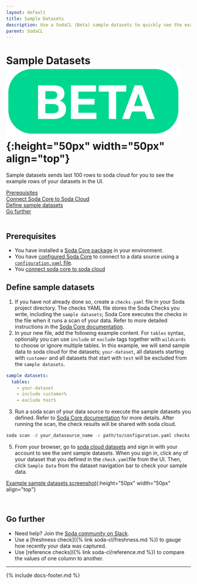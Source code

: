 ```yaml
---
layout: default
title: Sample Datasets
description: Use a SodaCL (Beta) sample datasets to quickly see the example rows of your datasets
parent: SodaCL
---
```


# Sample Datasets![beta](/assets/images/beta.png){:height="50px" width="50px" align="top"}
Sample datasets sends last 100 rows to soda cloud for you to see the example rows of your datasets in the UI.

[Prerequisites](#prerequisites)<br />
[Connect Soda Core to Soda Cloud](#connect-soda-core-to-soda-cloud)<br />
[Define sample datasets](#define-sample-datasets)<br />
[Go further](#go-further) <br />
<br />


## Prerequisites
* You have installed a <a href="https://docs.soda.io/soda-core/get-started.html#requirements" target="_blank">Soda Core package</a> in your environment.
* You have <a href="https://docs.soda.io/soda-core/configure.html" target="_blank">configured Soda Core</a> to connect to a data source using a <a href="https://docs.soda.io/soda-core/first-scan.html#the-configuration-yaml-file" target="_blank">`configuration.yaml` file</a>.
* You <a href="https://docs.soda.io/soda-core/configure.html#connect-soda-core-to-soda-cloud" target="_blank">connect soda core to soda cloud</a>


## Define sample datasets
1. If you have not already done so, create a `checks.yaml` file in your Soda project directory. The checks YAML file stores the Soda Checks you write, including the `sample datasets`; Soda Core executes the checks in the file when it runs a scan of your data. Refer to more detailed instructions in the <a href="https://docs.soda.io/soda-core/first-scan.html#the-checks-yaml-file" target="_blank">Soda Core documentation</a>.
2. In your new file, add the following example content. For `tables` syntax, optionally you can use `include` or `exclude` tags together with `wildcards` to choose or ignore multiple tables. In this example, we will send sample data to soda cloud for the datasets; `your-dataset`, all datasets starting with `customer` and all datasets that start with `test` will be excluded from the `sample datasets`.
```yaml
sample datasets:
  tables:
    - your-dataset
    - include customer%
    - exclude test%
```
3. Run a soda scan of your data source to execute the sample datasets you defined. Refer to <a href ="https://docs.soda.io/soda-core/first-scan.html#run-a-scan" target="_blank">Soda Core documentation</a> for more details. After running the scan, the check results will be shared with soda cloud.
```bash
soda scan -d your_datasource_name -c path/to/configuration.yaml checks.yaml
```
5. From your browser, go to <a href="https://dev.sodadata.io/datasets/overview" target="_blank">soda cloud datasets</a> and sign in with your account to see the sent sample datasets. When you sign in, click any of your dataset that you defined in the `check.yaml`file from the UI. Then, click `Sample Data` from the dataset navigation bar to check your sample data.

[Example sample datasets screenshot](assets/images/soda_sample_datasets.png){:height="50px" width="50px" align="top"}

<br />

## Go further
* Need help? Join the <a href="http://community.soda.io/slack" target="_blank"> Soda community on Slack</a>.
* Use a [freshness check]({% link soda-cl/freshness.md %}) to gauge how recently your data was captured.
* Use [reference checks]({% link soda-cl/reference.md %}) to compare the values of one column to another.
---
{% include docs-footer.md %}